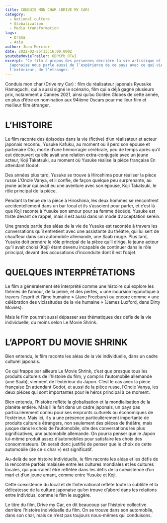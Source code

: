 ```yaml
---
title: CONDUIS MON CHAR (DRIVE MY CAR)
category:
  - National culture
  - Globalization
  - Media transformation
tags:
  - Drama
  - Asia
author: Jean Mercier
date: 2022-02-25T13:16:00.000Z
youtubeMovieTrailer: 6BPKPb_RTwI
excerpt: "Ce film à propos des personnes derrière la vie artistique et théâtrale
  japonaise nous parle aussi de l’expérience de ce pays avec ce qui vient de
  l’extérieur, de l’étranger. "
---
```

Conduis mon char (Drive my Car) : film du réalisateur japonais Ryusuke Hamaguchi, qui a aussi signé le scénario, film qui a déjà gagné plusieurs prix, notamment à Cannes 2021, ainsi qu’au Golden Globes de cette année, en plus d’être en nomination aux 94ième Oscars pour meilleur film et meilleur film étranger.

# L’HISTOIRE

Le film raconte des épisodes dans la vie (fictive) d’un réalisateur et acteur japonais reconnu, Yusuke Kafuku, au moment où il perd son épouse et partenaire Oto, morte d’une hémorragie cérébrale, peu de temps après qu’il eut découvert qu’elle avait une relation extra-conjugale avec un jeune acteur, Koji Takatsuki, au moment où Yusuke réalise la pièce française En attendant Godot.

Des années plus tard, Yusuke se trouve à Hiroshima pour réaliser la pièce russe L’Oncle Vanya, et il confie, de façon quelque peu surprenante, au jeune acteur qui avait eu une aventure avec son épouse, Koji Takatsuki, le rôle principal de la pièce.

Pendant la tenue de la pièce à Hiroshima, les deux hommes se rencontrent accidentellement dans un bar local et ils s’assoient pour parler, et c’est là que Koji raconte à Yusuke son amour pour sa femme décédé. Yusuke est triste devant ce rappel, mais il est aussi dans un mode d’acceptation serein.

Une grande partie des aléas de la vie de Yusuke est racontée à travers les conversations qu’il entretient avec une assistante du théâtre, qui lui sert de chauffeur dans son automobile allemande, une Saab rouge. Plus tard, Yusuke doit prendre le rôle principal de la pièce qu’il dirige, le jeune acteur qu’il avait choisi (Koji) étant devenu incapable de continuer dans le rôle principal, devant des accusations d’inconduite dont il est l’objet. 

# QUELQUES INTERPRÉTATIONS

Le film a généralement été interprété comme une histoire qui explore les thèmes de l’amour, de la peine, et des pertes, « une incursion hypnotique à travers l’esprit et l’âme humaine » (Jane Freebury) ou encore comme « une célébration des vicissitudes de la vie humaine » (James Luxford, dans Dirty Movies).

Mais le film pourrait aussi dépasser ses thématiques des défis de la vie individuelle, du moins selon Le Movie Shrink. 

# L’APPORT DU MOVIE SHRINK

Bien entendu, le film raconte les aléas de la vie individuelle, dans un cadre culturel japonais.

Ce qui frappe par ailleurs Le Movie Shrink, c’est que presque tous les produits culturels de l’histoire du film, y compris l’automobile allemande (une Saab), viennent de l’extérieur du Japon. C’est le cas avec la pièce française En attendant Godot, et aussi de la pièce russe, l’Oncle Vanya, les deux pièces qui sont importantes pour le héros principal à ce moment.

Bien entendu, l’histoire reflète la globalisation et la mondialisation de la planète entière. Mais il le fait dans un cadre japonais, un pays pas particulièrement connu pour ses emprunts culturels ou économiques de l’extérieur. Mais ici, il y a une présence particulièrement importante de produits culturels étrangers, non seulement des pièces de théâtre, mais jusque dans le choix de l’automobile, site des conversations les plus significatives, une automobile allemande. On pourra penser que le Japon lui-même produit assez d’automobiles pour satisfaire les choix des consommateurs. On serait donc justifié de penser que le choix de cette automobile (de ce « char ») est significatif.

Au-delà de son histoire individuelle, le film raconte les aléas et les défis de la rencontre parfois malaisée entre les cultures mondiales et les cultures locales, qui pourraient être reflétée dans les défis de la coexistence d’un mari et d’un jeune amant, comme entre Yusuke et Koji.

Cette coexistence du local et de l’international reflète toute la subtilité et la délicatesse de la culture japonaise qu’on trouve d’abord dans les relations entre individus, comme le film le suggère.

Le titre du film, Drive my Car, en dit beaucoup sur l’histoire collective derrière l’histoire individuelle du film. On se trouve dans son automobile, dans son char, mais ce n’est pas toujours nous-mêmes qui conduisons. 
